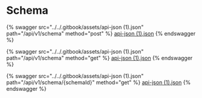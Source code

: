 # Schema

{% swagger src="../../.gitbook/assets/api-json (1).json" path="/api/v1/schema" method="post" %}
[api-json (1).json](<../../.gitbook/assets/api-json (1).json>)
{% endswagger %}

{% swagger src="../../.gitbook/assets/api-json (1).json" path="/api/v1/schema" method="get" %}
[api-json (1).json](<../../.gitbook/assets/api-json (1).json>)
{% endswagger %}

{% swagger src="../../.gitbook/assets/api-json (1).json" path="/api/v1/schema/{schemaId}" method="get" %}
[api-json (1).json](<../../.gitbook/assets/api-json (1).json>)
{% endswagger %}
